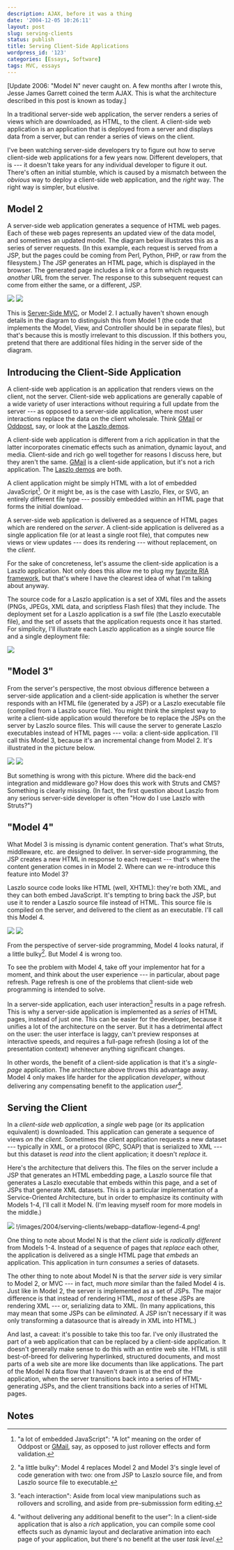 ```yaml
---
description: AJAX, before it was a thing
date: '2004-12-05 10:26:11'
layout: post
slug: serving-clients
status: publish
title: Serving Client-Side Applications
wordpress_id: '123'
categories: [Essays, Software]
tags: MVC, essays
---
```


[Update 2006: "Model N" never caught on.  A few months after I wrote this, Jesse James Garrett coined the term AJAX.  This is what the architecture described in this post is known as today.]

In a traditional server-side web application, the server renders a series of views which are downloaded, as HTML, to the client.  A client-side web application is an application that is deployed from a server and displays data from a server, but can render a series of views on the client.

I've been watching server-side developers try to figure out how to serve client-side web applications for a few years now.  Different developers, that is --- it doesn't take years for any individual developer to figure it out.  There's often an initial stumble, which is caused by a mismatch between the _obvious_ way to deploy a client-side web application, and the _right_ way.  The right way is simpler, but  elusive.

## Model 2

A server-side web application generates a sequence of HTML web pages.  Each of these web pages represents an updated view of the data model, and sometimes an updated model.  The diagram below illustrates this as a series of server requests.  (In this example, each request is served from a JSP, but the pages could be coming from Perl, Python, PHP, or raw from the filesystem.)  The JSP generates an HTML page, which is displayed in the browser.  The generated page includes a link or a form which requests _another_ URL from the server.  The response to this subsequent request can come from either the same, or a different, JSP.

![](/images/2004/serving-clients/server-webapp-dataflow.png)
![](/images/2004/serving-clients/webapp-dataflow-legend-1.png)

This is [Server-Side MVC](/archives/2004/08/web-mvc), or Model 2.  I actually haven't shown enough details in the diagram to distinguish this from Model 1 (the code that implements the Model, View, and Controller should be in separate files), but that's because this is mostly irrelevant to this discussion.  If this bothers you, pretend that there are additional files hiding in the server side of the diagram.

## Introducing the Client-Side Application

A client-side web application is an application that renders views on the client, not the server.  Client-side web applications are generally capable of a wide variety of user interactions without requiring a full update from the server --- as opposed to a server-side application, where most user interactions replace the data on the client wholesale.  Think [GMail](http://gmail.com) or [Oddpost](http://www.oddpost.com/), say, or look at the [Laszlo demos](http://laszlosystems.com/demos).

A client-side web application is different from a rich application in that the latter incorporates cinematic effects such as animation, dynamic layout, and media.  Client-side and rich go well together for reasons I discuss here, but they aren't the same.  [GMail](http://gmail.com) is a client-side application, but it's not a rich application.  The [Laszlo demos](http://laszlosystems.com/demos) are both.

A client application might be simply HTML with a lot of embedded JavaScript[^1].  Or it might be, as is the case with Laszlo, Flex, or SVG, an entirely different file type --- possibly embedded within an HTML page that forms the initial download.

A server-side web application is delivered as a sequence of HTML pages which are rendered on the _server_.  A client-side application is delivered as a single application file (or at least a single root file), that computes new views or view updates --- does its rendering --- without replacement, on the _client_.

For the sake of concreteness, let's assume the client-side application is a Laszlo application.  Not only does this allow me to plug my [favorite RIA framework](http://openlaszlo.org), but that's where I have the clearest idea of what I'm talking about anyway.

The source code for a Laszlo application is a set of XML files and the assets (PNGs, JPEGs, XML data, and scriptless Flash files) that they include.  The deployment set for a Laszlo application is a swf file (the Laszlo executable file), and the set of assets that the application requests once it has started.  For simplicity, I'll illustrate each Laszlo application as a single source file and a single deployment file:

![](/images/2004/serving-clients/compiling-laszlo.png)

## "Model 3"

From the server's perspective, the most obvious difference between a server-side application and a client-side application is whether the server responds with an HTML file (generated by a JSP) or a Laszlo executable file (compiled from a Laszlo source file).  You might think the simplest way to write a client-side application would therefore be to replace the JSPs on the server by Laszlo source files.  This will cause the server to generate Laszlo executables instead of HTML pages  --- voila: a client-side application.  I'll call this Model 3, because it's an incremental change from Model 2.  It's illustrated in the picture below.

![](/images/2004/serving-clients/server-client-webapp-dataflow.png)
![](/images/2004/serving-clients/webapp-dataflow-legend-2.png)

But something is wrong with this picture.  Where did the back-end integration and middleware go?  How does this work with Struts and CMS?  Something is clearly missing.  (In fact, the first question about Laszlo from any serious server-side developer is often "How do I use Laszlo with Struts?")

## "Model 4"

What Model 3 is missing is dynamic content generation.  That's what Struts, middleware, etc. are designed to deliver.  In server-side programming, the JSP creates a new HTML in response to each request --- that's where the content generation comes in in Model 2.  Where can we re-introduce this feature into Model 3?

Laszlo source code looks like HTML (well, XHTML): they're both XML, and they can both embed JavaScript.  It's tempting to bring back the JSP, but use it to render a Laszlo source file instead of HTML.  This source file is compiled on the server, and delivered to the client as an executable.  I'll call this Model 4.

![](/images/2004/serving-clients/server-client-code-generation.png)
![](/images/2004/serving-clients/webapp-dataflow-legend-3.png)

From the perspective of server-side programming, Model 4 looks natural, if a little bulky[^2].  But Model 4 is wrong too.

To see the problem with Model 4, take off your implementor hat for a moment, and think about the user experience --- in particular, about page refresh.  Page refresh is one of the problems that client-side web programming is intended to solve.

In a server-side application, each user interaction[^3] results in a page refresh.  This is why a server-side application is implemented as a _series_ of HTML pages, instead of just one.  This can be easier for the developer, because it unifies a lot of the architecture on the server.  But it has a detrimental affect on the user: the user interface is laggy, can't preview responses at interactive speeds, and requires a full-page refresh (losing a lot of the presentation context) whenever anything significant changes.

 In other words, the benefit of a client-side application is that it's a _single-page_ application.  The architecture above throws this advantage away.  Model 4 only makes life harder for the application _developer_, without delivering any compensating benefit to the application _user_[^4].

## Serving the Client

In a _client-side web application_, a _single_ web page (or its application equivalent) is downloaded.  This application can generate a sequence of views _on the client_.  Sometimes the client application requests a new dataset --- typically in XML, or a protocol (RPC, SOAP) that is serialized to XML --- but this dataset is _read into_ the client application; it doesn't _replace_ it.

Here's the architecture that delivers this.  The files on the server include a JSP that generates an HTML embedding page, a Laszlo source file that generates a Laszlo executable that embeds within this page, and a set of JSPs that generate XML datasets.  This is a particular implementation of a Service-Oriented Architecture, but in order to emphasize its continuity with Models 1-4, I'll call it Model N. (I'm leaving myself room for more models in the middle.)

![](/images/2004/serving-clients/client-webapp-dataflow.png) !/images/2004/serving-clients/webapp-dataflow-legend-4.png!

One thing to note about Model N is that the _client side_ is _radically different_ from Models 1-4.  Instead of a sequence of pages that _replace_ each other, the application is delivered as a single HTML page that _embeds_ an application.  This application in turn _consumes_ a series of datasets.

The other thing to note about Model N is that the _server side_ is very similar to Model 2, or MVC --- in fact, much _more_ similar than the failed Model 4 is.  Just like in Model 2, the server is implemented as a set of JSPs.  The major difference is that instead of rendering HTML, _most_ of these JSPs are rendering XML --- or, serializing data to XML.  (In many applications, this may mean that some JSPs can be _eliminated_.  A JSP isn't necessary if it was only transforming a datasource that is already in XML into HTML.)

And last, a caveat: it's possible to take this too far.  I've only illustrated the part of a web application that can be replaced by a client-side application.  It doesn't generally make sense to do this with an entire web site.  HTML is still best-of-breed for delivering hyperlinked, structured documents, and most parts of a web site are more like documents than like applications.  The part of the Model N data flow that I haven't drawn is at the end of the application, when the server transitions back into a series of HTML-generating JSPs, and the client transitions back into a series of HTML pages.

## Notes

[^1]: "a lot of embedded JavaScript": "A lot" meaning on the order of Oddpost or [GMail](http://gmail.com), say, as opposed to just rollover effects and form validation.

[^2]: "a little bulky": Model 4 replaces Model 2 and Model 3's single level of code generation with two: one from JSP to Laszlo source file, and from Laszlo source file to executable.

[^3]: "each interaction": Aside from local view manipulations such as rollovers and scrolling, and aside from pre-submisssion form editing.

[^4]: "without delivering any additional benefit to the user": In a client-side application that is also a _rich_ application, you can compile some cool effects such as dynamic layout and declarative animation into each page of your application, but there's no benefit at the user _task level_.
